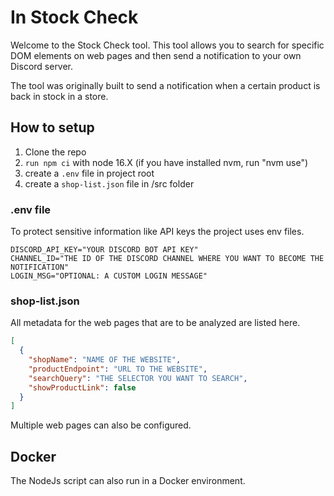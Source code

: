 # In Stock Check

Welcome to the Stock Check tool. This tool allows you to search for specific DOM elements on web pages and then send a notification to your own Discord server.

The tool was originally built to send a notification when a certain product is back in stock in a store.

## How to setup

1. Clone the repo
2. `run npm ci` with node 16.X (if you have installed nvm, run "nvm use")
3. create a `.env` file in project root
4. create a `shop-list.json` file in /src folder

### .env file

To protect sensitive information like API keys the project uses env files.

```text
DISCORD_API_KEY="YOUR DISCORD BOT API KEY"
CHANNEL_ID="THE ID OF THE DISCORD CHANNEL WHERE YOU WANT TO BECOME THE NOTIFICATION"
LOGIN_MSG="OPTIONAL: A CUSTOM LOGIN MESSAGE"
```

### shop-list.json

All metadata for the web pages that are to be analyzed are listed here.

```json
[
  {
    "shopName": "NAME OF THE WEBSITE",
    "productEndpoint": "URL TO THE WEBSITE",
    "searchQuery": "THE SELECTOR YOU WANT TO SEARCH",
    "showProductLink": false
  }
]
```

Multiple web pages can also be configured.

## Docker

The NodeJs script can also run in a Docker environment.
